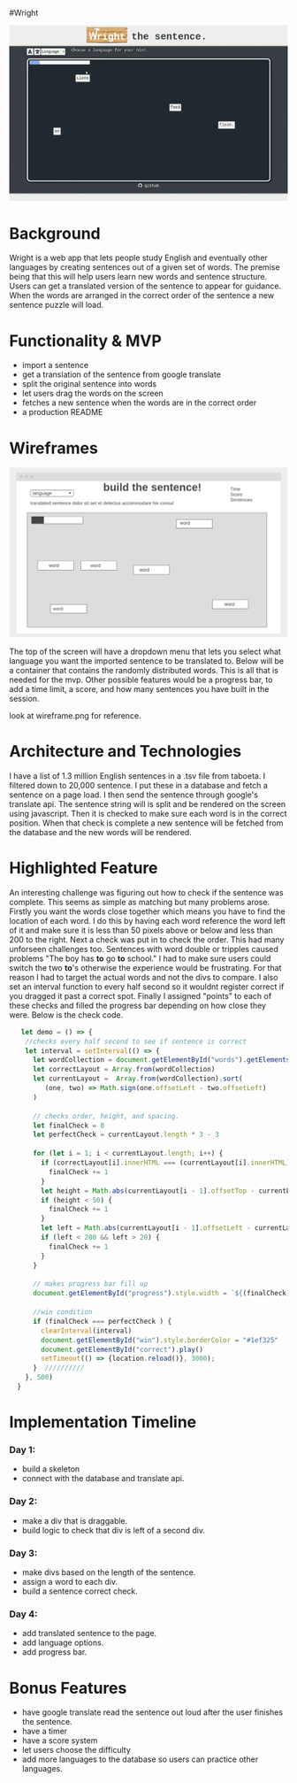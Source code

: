 #Wright

![](wright.gif)

# Background

Wright is a web app that lets people study English and eventually other languages by creating sentences out of a given set of words. The premise being that this will help users learn new words and sentence structure. Users can get a translated version of the sentence to appear for guidance. When the words are arranged in the correct order of the sentence a new sentence puzzle will load. 

# Functionality & MVP

- import a sentence
- get a translation of the sentence from google translate
- split the original sentence into words
- let users drag the words on the screen
- fetches a new sentence when the words are in the correct order
- a production README

# Wireframes

![](wireframe.png)

The top of the screen will have a dropdown menu that lets you select what language you want the imported sentence to be translated to. Below will be a container that contains the randomly distributed words. This is all that is needed for the mvp. Other possible features would be a progress bar, to add a time limit, a score, and how many sentences you have built in the session. 

look at wireframe.png for reference.

# Architecture and Technologies

I have a list of 1.3 million English sentences in a .tsv file from taboeta. I filtered down to 20,000 sentence. I put these in a database and fetch a sentence on a page load. I then send the sentence through google's translate api. The sentence string will is split and be rendered on the screen using javascript. Then it is checked to make sure each word is in the correct position. When that check is complete a new sentence will be fetched from the database and the new words will be rendered.

# Highlighted Feature

An interesting challenge was figuring out how to check if the sentence was complete. This seems as simple as matching but many problems arose. Firstly you want the words close together which means you have to find the location of each word. I do this by having each word reference the word left of it and make sure it is less than 50 pixels above or below and less than 200 to the right. Next a check was put in to check the order. This had many unforseen challenges too. Sentences with word double or tripples caused problems "The boy has **to** go **to** school." I had to make sure users could switch the two **to**'s otherwise the experience would be frustrating. For that reason I had to target the actual words and not the divs to compare. I also set an interval function to every half second so it wouldnt register correct if you dragged it past a correct spot. Finally I assigned "points" to each of these checks and filled the progress bar depending on how close they were. Below is the check code. 

```js
   let demo = () => {
    //checks every half second to see if sentence is correct
    let interval = setInterval(() => {
      let wordCollection = document.getElementById("words").getElementsByTagName("div");
      let correctLayout = Array.from(wordCollection)
      let currentLayout =  Array.from(wordCollection).sort(
         (one, two) => Math.sign(one.offsetLeft - two.offsetLeft)
      )
      
      // checks order, height, and spacing.
      let finalCheck = 0
      let perfectCheck = currentLayout.length * 3 - 3

      for (let i = 1; i < currentLayout.length; i++) {
        if (correctLayout[i].innerHTML === (currentLayout[i].innerHTML)) {
          finalCheck += 1
        }
        let height = Math.abs(currentLayout[i - 1].offsetTop - currentLayout[i].offsetTop)
        if (height < 50) {
          finalCheck += 1
        }
        let left = Math.abs(currentLayout[i - 1].offsetLeft - currentLayout[i].offsetLeft)
        if (left < 200 && left > 20) {
          finalCheck += 1 
        }
      }

      // makes progress bar fill up
      document.getElementById("progress").style.width = `${(finalCheck) / (perfectCheck) * 300}px`;

      //win condition
      if (finalCheck === perfectCheck ) {
        clearInterval(interval)
        document.getElementById("win").style.borderColor = "#1ef325"
        document.getElementById("correct").play()
        setTimeout(() => {location.reload()}, 3000);
      }  //////////
    }, 500)
  }
```

# Implementation Timeline

### Day 1: 
- build a skeleton
- connect with the database and translate api. 

### Day 2: 
- make a div that is draggable.
- build logic to check that div is left of a second div.

### Day 3: 
- make divs based on the length of the sentence. 
- assign a word to each div.
- build a sentence correct check.

### Day 4:
- add translated sentence to the page.
- add language options.
- add progress bar.

# Bonus Features
- have google translate read the sentence out loud after the user finishes the sentence.
- have a timer
- have a score system
- let users choose the difficulty
- add more languages to the database so users can practice other languages.

